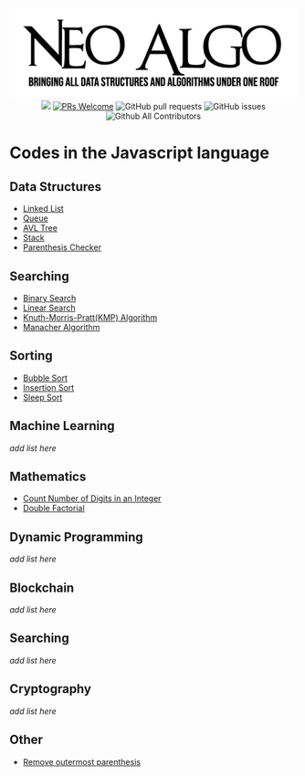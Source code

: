 <p align="center">
    <img src="../img/neo_algo.png"><br>
    <img src="https://img.shields.io/github/license/tesseractcoding/neoalgo?style=flat">
    <a href="http://makeapullrequest.com" target="_blank"><img src="https://img.shields.io/badge/PRs-welcome-brightgreen.svg?style=flat" alt="PRs Welcome"></a>
    <img alt="GitHub pull requests" src="https://img.shields.io/github/issues-pr/tesseractcoding/neoalgo">
    <img alt="GitHub issues" src="https://img.shields.io/github/issues/tesseractcoding/neoalgo">
    <img alt="Github All Contributors" src="https://img.shields.io/github/all-contributors/tesseractcoding/neoalgo">
</p>

# Codes in the Javascript language

## Data Structures

- [Linked List](./ds/LinkedList.js)
- [Queue](./ds/Queue.js)
- [AVL Tree](./ds/AVLTree.js)
- [Stack](./ds/Stack.js)
- [Parenthesis Checker](./ds/Parenthesis_Checker.js)

## Searching

- [Binary Search](./search/binary_search.js)
- [Linear Search](./search/linear_search.js)
- [Knuth-Morris-Pratt(KMP) Algorithm](./search/KMPalgorithm.js)
- [Manacher Algorithm](./search/ManacherAlgorithm.js)

## Sorting

- [Bubble Sort](./sort/BubbleSort.js)
- [Insertion Sort](./sort/insertion_sort.js)
- [Sleep Sort](./sort/sleepSort.js)

## Machine Learning

_add list here_

## Mathematics

- [Count Number of Digits in an Integer](./math/CountDigits_Integer.js)
- [Double Factorial](./math/DoubleFactorial.js)

## Dynamic Programming

_add list here_

## Blockchain

_add list here_

## Searching

_add list here_

## Cryptography

_add list here_

## Other

- [Remove outermost parenthesis](other/RemoveOuterParenthesis.js)
